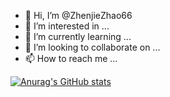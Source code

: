 - 👋 Hi, I’m @ZhenjieZhao66
- 👀 I’m interested in ...
- 🌱 I’m currently learning ...
- 💞️ I’m looking to collaborate on ...
- 📫 How to reach me ...

<!---
ZhenjieZhao66/ZhenjieZhao66 is a ✨ special ✨ repository because its `README.md` (this file) appears on your GitHub profile.
You can click the Preview link to take a look at your changes.
--->



[![Anurag's GitHub stats](https://github-readme-stats.vercel.app/api?username=ZhenjieZhao66)](https://github.com/anuraghazra/github-readme-stats)
